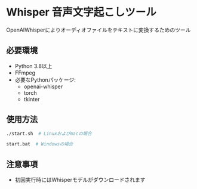 # Whisper 音声文字起こしツール

OpenAIWhisperによりオーディオファイルをテキストに変換するためのツール


## 必要環境

- Python 3.8以上
- FFmpeg
- 必要なPythonパッケージ:
  - openai-whisper
  - torch
  - tkinter

## 使用方法

```bash
./start.sh  # Linuxおよびmacの場合

start.bat  # Windowsの場合
```

## 注意事項

- 初回実行時にはWhisperモデルがダウンロードされます

